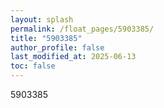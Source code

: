 ```yaml
---
layout: splash
permalink: /float_pages/5903385/
title: "5903385"
author_profile: false
last_modified_at: 2025-06-13
toc: false
---
```

 
5903385

